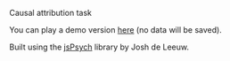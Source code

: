 Causal attribution task

You can play a demo version [here](https://modcomp-ca2.web.app/) (no data will be saved).

Built using the [jsPsych](https://www.jspsych.org/7.2/about/about/) library by Josh de Leeuw.




